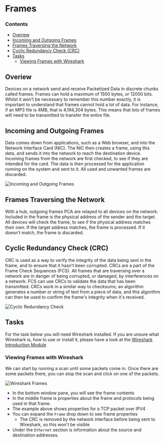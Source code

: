 # Frames
<!--TOC_START-->
### Contents
- [Overiew](#overiew)
- [Incoming and Outgoing Frames](#incoming-and-outgoing-frames)
- [Frames Traversing the Network](#frames-traversing-the-network)
- [Cyclic Redundancy Check (CRC)](#cyclic-redundancy-check-crc)
- [Tasks](#tasks)
	- [Viewing Frames with Wireshark](#viewing-frames-with-wireshark)

<!--TOC_END-->
## Overiew
Devices on a network send and receive Packetized Data in discrete chunks called frames.
Frames can hold a maximum of 1500 bytes, or 12000 bits. Whilst it won’t be necessary to remember this number exactly, it is important to understand that frames cannot hold a lot of data.
For instance, if an MP3 file is 4MB, that is 4,194,304 bytes. This means that lots of frames will need to be transmitted to transfer the entire file.

## Incoming and Outgoing Frames
Data comes down from applications, such as a Web browser, and into the Network Interface Card (NIC).
The NIC then creates a frame, using this data, and sends it into the network to reach the destination device.
Incoming frames from the network are first checked, to see if they are intended for the card.
The data is then processed for the application running on the system and sent to it.
All used and unwanted frames are discarded.

![Incoming and Outgoing Frames](https://lh3.googleusercontent.com/NpIQqDTiCzRZSeTXQ3j8N5832ewq2DKz559cwyYNfxU0WWo7UN1groARYNZwgaj-y-G1MTZcE13HzNQPQ4cyeRFUdOqgpFukLzsdYT8YtK4Zh07hojC_pS7ncQCiUhnDr5vCc_dSbC1kFfTcON5HJZcLePtZDzXS9SBoywxPUBHpIuIjAN19X2Fk3dk01MAOoxqwo_WhM2QLntbl97PuuAnRTxeBOUU6ENgks5D8nXPDMs4yxSb1IcJs4rx1fA_yUMvKW_LyOaAVGadM6gELWpQ95rhlVw94Y2qnMY5uVAEFZsXRG6H9z8XT_boip_pFJfmfcZWAQ1IBu-uC-7dQ7OWL3fhzGc_xQFJc8mTlK7lFZTzGwXgQJoG_sXoEwIomj6n9u-rBt9dfcFC26lY3Q-sHwrytCofzuhFAwUuVkLoxXb-QvCxJs1wVHLJTKjxOIuvWFxN5p0tdWdI79hOTZ6oKJnLm67cJTzaHnOgIdLXUkTirfSV7s-IMtjCz2E9ZFsKJgSTsLOC5IohYeFcFPfGE4_C8Nm1rhs9DSrQIVT8p0YYuXCxtT7s89__PZoal880KPnNgEKmp1dBJ6JRXUrcI97gSahP_wPIEJ0PRQlsputAhH5C15O2gV25BGTYiuyQkl5QI43JBa3ogiuYmVbH3OLiIgNiPumnVG7MjXAA8xi1xv5pGD6Z4ZuPCYQbyJWLv0-olmu8EgMQO2XLzzQ7OKwTK6zzeL4Y4D-loIxiLLspD=w716-h484-no)

## Frames Traversing the Network
With a hub, outgoing frames PCA are relayed to all devices on the network. Included in the frame is the physical address of the sender and the target.
All devices will check the frame, to see if the physical address matches their own.
If the target address matches, the frame is processed. If it doesn't match, the frame is discarded.

## Cyclic Redundancy Check (CRC)
CRC is used as a way to verify the integrity of the data being sent in the frame, and to ensure that it hasn’t been corrupted.
CRCs are a part of the Frame Check Sequences (FCS). All frames that are traversing over a network are in danger of being corrupted, or damaged, by interferences on a network.
FCS can use CRCs to validate the data that has been transmitted. CRCs work in a similar way to checksums; an algorithm generates a number or string of text from a piece of data, and this algorithm can then be used to confirm the frame's integrity when it's received.

![Cyclic Redundancy Check](https://lh3.googleusercontent.com/UaSVzouzhqyIat8pqoGfH_3mHy1-MBV3Fu0Y6xzC1y4yM8yWMgD8FvFgd2952s3ce1D7nGN-jIEuKms1XjwCB8fVQJRLblrZ2V5vdamEFQzU_SRzS90_ObvigD3QpLlFlGJ0kOTMVyb8ZNMpgzdyF5IUKdqaScshibwT8B8Uu2sT_jNiMcS3HhKUq6M0KUZKim4Dk0vtcmASNzP7DtT4zau4X4tk1mZ9CvxTDqQ9x2qsiCFIoMQtlYsCkxNi_qWXQru0de1y4yeeVmK7obeDYm04kKCTJcznPRk3l0gdn9_xWx6FnrRH7Tkss42Vvit98cB_2kPCPY0G6a1DQaDyGcFEyggbw6K7foxdMNFerr5Rfh_YzYCTmjeAr6xmHClWt5f_U2KXgYaBLU2lrApBrGNU57Wm4_5I0bITzkA-dRCOx4bTG9d1kY5hKT6T8UL0ThMXW9YQL3LdwyDv5hAAOCXUhflEqxytwEM0fp6qOEp5xvZL_JdlNe2P8DjuICTLXBZ3RXCIIrqzUKLAAGHfgb_VaGyYy_GviC0534GQdAIdHTZS-QOy252Gpbn8PxSMDWLCxx6ADpldW7--g8_QtunlerwNV4ILXM9tqyXXPVVla5OKGBd-jLEg1Z3JFkK2gts7OegiM-I1uKKxGdR8A3mvgpZZfL0jxPz1azt6sPj1nBpjBvbfZPSFE_2hqjohLm0zL07OipEOpptUxZSyMdlou-kaAS2ERLkLmGBnfCpgGDvd=w1278-h411-no)

## Tasks
For the task below you will need Wireshark installed.
If you are unsure what Wireshark is, how to use or install it, please have a look at the [Wireshark Introduction Module](/topics/wireshark/modules/introduction)
### Viewing Frames with Wireshark
We can start by running a scan until some packets come in.
Once there are some packets there, you can stop the scan and click on one of the packets.

![Wireshark Frames](https://lh3.googleusercontent.com/dibVkV243q_w-BgH7Iwv4-55mJ--drOww0I1EQct98MR7l8sOH47hYx-LFpMm2Lm79d6Vsb8sBdvawUzSNf4bZPt1A-fk2lLwwhmVBUzPnnZzlv1rWxqUz0EXwrbaGa5-krA_PPBR9v3EIEzMe4TyRQEB4Zq16-C3ma7znaNSpz1sPlwfTrcY05JQ0U9cLFzBiBkCg0NXuBEvLm3kuDyGcO1A996ZfyNHLDK2Ngck6nLvBw5OGqCNuCINQlQUtwaPgwl13DV_zOUG8aSfHJIoUkHmZee8_7hoiH61d_10Lhgh6DjRhDX0SBbmJ2rqe6IMyJUxnzeewI2zWFzWAS2YGV0OW7xttHgBAlQIzrYdZ7vlHHsYje4Qy3Eli3uiwOCL7LMzPJyKhka8bKRTpKhude50RUYfP2Ymx8haT6jsCxZ_21iiNWafe1vqDA1QOBFT8jxXyUP0DgJCftPqBnJMgWJ5MXZ5ff3RaBn6bfz4X0FdRDUBgcwmtc-nvfBy_XtACdwVC_70tg8D6KB_AuxxBATmgBO-pAI_a4bZzLftfNtj9ZnDaXYFQ_SngdQwiwdDasrXCv115cTAxR2stiZBXWG6Yi6t1dRB4BImBuFWOK35xDNaRRJTQbwjc11ZF7ii0stdKlzywmyPLEn9OFmdmCRBwR_S23sbQcmvWqivM8xwf4WVj3AFeJOCzsY_NjcvwzjEYwjj6ycgax7S34Z_EVTywHFtAfEBgGkE571F_RR8bba=w1102-h430-no)

- In the bottom window pane, you will see the frame contents
- In the middle frame is properties about the frame and protocols being used in that frame.
- The example above shows properties for a TCP packet over IPV4
- You can expand the `Frame` drop down to see frame properties
    - The CRC is removed by the network interface before being sent to Wireshark, so this won't be visible
- Under the `Ethernet` section is information about the source and destination addresses.
